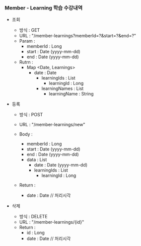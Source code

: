 ### Member - Learning 학습 수강내역

* 조회

    - 방식 : GET 
    - URL : "/member-learnings?memberId=?&start=?&end=?"
    - Param :
        - memberId : Long
        - start : Date (yyyy-mm-dd)
        - end : Date (yyyy-mm-dd)
    - Rutrn :
        - Map <Date, Learnings>
            - date : Date
                - learningIds : List
                    - learningId : Long
                - learningNames : List
                    - learningName : String

* 등록

    - 방식 : POST 
    - URL : "/member-learnings/new"
    - Body : 
        - memberId : Long
        - start : Date (yyyy-mm-dd)
        - end : Date (yyyy-mm-dd)
        - data : List
            - date : Date (yyyy-mm-dd)
            - learningIds : List
                - learningId : Long

    - Return :
        - date : Date // 처리시각 

* 삭제

    - 방식 : DELETE 
    - URL : "/member-learnings/{id}"
    - Return :
        - id : Long 
        - date : Date // 처리시각
